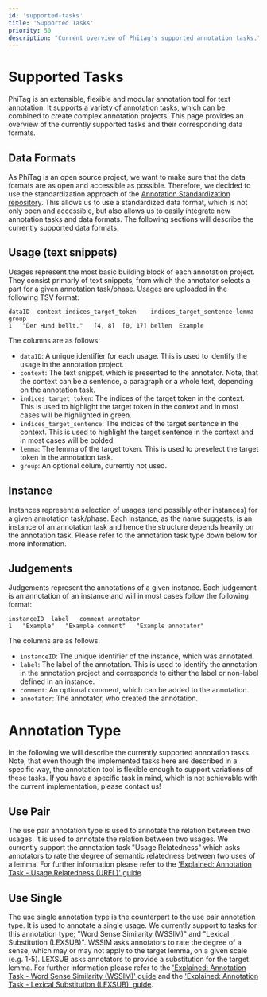 ```yaml
---
id: 'supported-tasks'
title: 'Supported Tasks'
priority: 50
description: "Current overview of Phitag's supported annotation tasks."
---
```

 
# Supported Tasks

PhiTag is an extensible, flexible and modular annotation tool for text annotation. It supports a variety of annotation tasks, which can be combined to create complex annotation projects. This page provides an overview of the currently supported tasks and their corresponding data formats.

## Data Formats

As PhiTag is an open source project, we want to make sure that the data formats are as open and accessible as possible. Therefore, we decided to use the standardization approach of the [Annotation Standardization repository](https://github.com/ChangeIsKey/annotation_standardization). This allows us to use a standardized data format, which is not only open and accessible, but also allows us to easily integrate new annotation tasks and data formats. The following sections will describe the currently supported data formats.

## Usage (text snippets)

Usages represent the most basic building block of each annotation project. They consist primarly of text snippets, from which the annotator selects a part for a given annotation task/phase. Usages are uploaded in the following TSV format:

```tsv
dataID	context	indices_target_token	indices_target_sentence	lemma   group
1	"Der Hund bellt."	[4, 8]	[0, 17]	bellen  Example
```

The columns are as follows:

- `dataID`: A unique identifier for each usage. This is used to identify the usage in the annotation project.
- `context`: The text snippet, which is presented to the annotator. Note, that the context can be a sentence, a paragraph or a whole text, depending on the annotation task.
- `indices_target_token`: The indices of the target token in the context. This is used to highlight the target token in the context and in most cases will be highlighted in green.
- `indices_target_sentence`: The indices of the target sentence in the context. This is used to highlight the target sentence in the context and in most cases will be bolded.
- `lemma`: The lemma of the target token. This is used to preselect the target token in the annotation task.
- `group`: An optional colum, currently not used.

## Instance

Instances represent a selection of usages (and possibly other instances) for a given annotation task/phase. Each instance, as the name suggests, is an instance of an annotation task and hence the structure depends heavily on the annotation task. Please refer to the annotation task type down below for more information.

## Judgements

Judgements represent the annotations of a given instance. Each judgement is an annotation of an instance and will in most cases follow the following format:

```tsv
instanceID	label	comment	annotator
1	"Example"	"Example comment"	"Example annotator"
```

The columns are as follows:

- `instanceID`: The unique identifier of the instance, which was annotated.
- `label`: The label of the annotation. This is used to identify the annotation in the annotation project and corresponds to either the label or non-label defined in an instance.
- `comment`: An optional comment, which can be added to the annotation.
- `annotator`: The annotator, who created the annotation.

# Annotation Type

In the following we will describe the currently supported annotation tasks. Note, that even though the implemented tasks here are described in a specific way, the annotation tool is flexible enough to support variations of these tasks. If you have a specific task in mind, which is not achievable with the current implementation, please contact us!

## Use Pair

The use pair annotation type is used to annotate the relation between two usages. It is used to annotate the relation between two usages. We currently support the annotation task "Usage Relatedness" which asks annotators to rate the degree of semantic relatedness between two uses of a lemma. For further information please refer to the ['Explained: Annotation Task - Usage Relatedness (UREL)' guide](/explained-annotation-task-urel).

## Use Single

The use single annotation type is the counterpart to the use pair annotation type. It is used to annotate a single usage. We currently support to tasks for this annotation type; "Word Sense Similarity (WSSIM)" and "Lexical Substitution (LEXSUB)". WSSIM asks annotators to rate the degree of a sense, which may or may not apply to the target lemma, on a given scale (e.g. 1-5). LEXSUB asks annotators to provide a substitution for the target lemma. For further information please refer to the ['Explained: Annotation Task - Word Sense Similarity (WSSIM)' guide](/datasets/guide/explained-annotation-task-wssim) and the ['Explained: Annotation Task - Lexical Substitution (LEXSUB)' guide](/datasets/guide/explained-annotation-task-lexsub).

